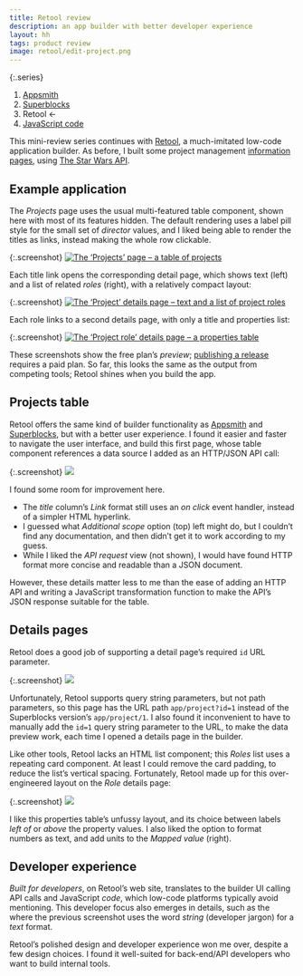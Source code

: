 ```yaml
---
title: Retool review
description: an app builder with better developer experience
layout: hh
tags: product review
image: retool/edit-project.png
---
```


{:.series}
1. [Appsmith](appsmith-review)
2. [Superblocks](superblocks-review)
3. Retool ←
4. [JavaScript code](information-pages-code)

This mini-review series continues with [Retool](https://www.superblocks.com),
a much-imitated low-code application builder.
As before, I built some project management [information pages](information-pages),
using [The Star Wars API](https://swapi.dev).

## Example application

The _Projects_ page uses the usual multi-featured table component, shown here with most of its features hidden.
The default rendering uses a label pill style for the small set of _director_ values,
and I liked being able to render the titles as links, instead making the whole row clickable.

{:.screenshot}
[![The ‘Projects’ page – a table of projects](retool/preview-projects.webp)](retool/preview-projects.webp)

Each title link opens the corresponding detail page, which shows text (left) and a list of related _roles_ (right),
with a relatively compact layout:

{:.screenshot}
[![The ‘Project’ details page – text and a list of project roles](retool/preview-project.webp)](retool/preview-project.webp)

Each role links to a second details page, with only a title and properties list:

{:.screenshot}
[![The ‘Project role’ details page – a properties table](retool/preview-role.webp)](retool/preview-role.webp)

These screenshots show the free plan’s _preview_;
[publishing a release](https://docs.retool.com/apps/guides/app-management/releases-history)
requires a paid plan.
So far, this looks the same as the output from competing tools;
Retool shines when you build the app.

## Projects table

Retool offers the same kind of builder functionality as
[Appsmith](appsmith-review) and [Superblocks](superblocks-review),
but with a better user experience.
I found it easier and faster to navigate the user interface, and build this first page,
whose table component references a data source I added as an HTTP/JSON API call:

{:.screenshot}
[![](retool/edit-projects.webp)](retool/edit-projects.webp)

I found some room for improvement here.

* The _title_ column’s _Link_ format still uses an _on click_ event handler, instead of a simpler HTML hyperlink.
* I guessed what _Additional scope_ option (top) left might do, but I couldn’t find any documentation, and then didn’t get it to work according to my guess.
* While I liked the _API request_ view (not shown), I would have found HTTP format more concise and readable than a JSON document.

However, these details matter less to me than the ease of adding an HTTP API and writing a JavaScript transformation function to make the API’s JSON response suitable for the table.

## Details pages

Retool does a good job of supporting a detail page’s required `id` URL parameter.

{:.screenshot}
[![](retool/edit-project.webp)](retool/edit-project.webp)

Unfortunately, Retool supports query string parameters, but not path parameters,
so this page has the URL path `app/project?id=1` instead of the Superblocks version’s `app/project/1`.
I also found it inconvenient to have to manually add the `id=1` query string parameter to the URL,
to make the data preview work, each time I opened a details page in the builder.

Like other tools, Retool lacks an HTML list component; this _Roles_ list uses a repeating card component.
At least I could remove the card padding, to reduce the list’s vertical spacing.
Fortunately, Retool made up for this over-engineered layout on the _Role_ details page:

{:.screenshot}
[![](retool/edit-role.webp)](retool/edit-role.webp)

I like this properties table’s unfussy layout,
and its choice between labels _left of_ or _above_ the property values.
I also liked the option to format numbers as text, and add units to the _Mapped value_ (right).

## Developer experience

_Built for developers_, on Retool’s web site, translates to the builder UI calling API calls and JavaScript _code_,
which low-code platforms typically avoid mentioning.
This developer focus also emerges in details,
such as the where the previous screenshot uses the word _string_ (developer jargon) for a _text_ format.

Retool’s polished design and developer experience won me over, despite a few design choices.
I found it well-suited for back-end/API developers who want to build internal tools.

